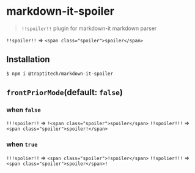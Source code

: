 # markdown-it-spoiler
> `!!spoiler!!` plugin for markdown-it markdown parser

`!!spoiler!!` => `<span class="spoiler">spoiler</span>`

## Installation
`$ npm i @traptitech/markdown-it-spoiler`

## `frontPriorMode`(default: `false`)
### when `false`

`!!!spoiler!!` => `!<span class="spoiler">spoiler</span>`
`!!spoiler!!!` => `<span class="spoiler">spoiler!</span>`

### when `true`

`!!!spolier!!` => `<span class="spoiler">!spoiler</span>`
`!!spolier!!!` => `<span class="spoiler">spoiler</span>!`

